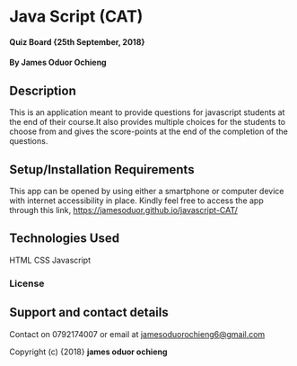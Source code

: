 # Java Script (CAT)
#### Quiz Board {25th September, 2018}
#### By **James Oduor Ochieng**
## Description
This is an application meant to provide questions for javascript students at the end of their course.It also provides multiple choices for the students to choose from and gives the score-points at the end of the completion of the questions.

## Setup/Installation Requirements
This app can be opened by using either a smartphone or computer device with internet accessibility in place. Kindly feel free to access the app through this link, https://jamesoduor.github.io/javascript-CAT/
## Technologies Used
HTML
CSS
Javascript

### License





## Support and contact details
Contact on 0792174007 or email at jamesoduorochieng6@gmail.com

Copyright (c) {2018} **james oduor ochieng**
